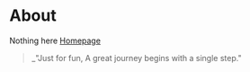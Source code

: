 # About

Nothing here [Homepage](https://alien9.com)

> _"Just for fun, A great journey begins with a single step."
